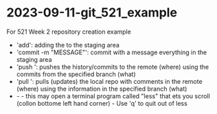 # 2023-09-11-git_521_example
For 521 Week 2 repository creation example

- 'add<FILENAMES>': adding the <FILENAMES> to the staging area
- 'commit -m "MESSAGE"': commit with a message everything in the staging area
- 'push <WHERE> <WHAT>': pushes the history/commits to the remote (where) using the commits from the specified branch (what)
- 'pull <WHERE> <WHAT>': pulls (updates) the local repo with comments in the remote (where) using the information in the specified branch (what)
- <git log>
    - <git log --oneline>
        - this may open a terminal program called "less" that ets you scroll (collon bottome left hand corner)
        - Use 'q' to quit out of less